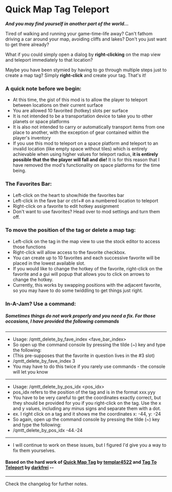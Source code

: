 # Quick Map Tag Teleport

**_And you may find yourself in another part of the world..._**


Tired of walking and running your game-time-life away? 
Can't fathom driving a car around your map, avoiding cliffs and lakes? 
Don't you just want to get there already?

What if you could simply open a dialog by **right-clicking** on the map view and teleport immediately to that location? 

Maybe you have been stymied by having to go through multiple steps just to create a map tag? 
Simply **right-click** and create your tag. That's it!

### A quick note before we begin:
- At this time, the gist of this mod is to allow the player to teleport between locations on their current surface
- You are allowed 10 favorited (hotkey) slots per surface
- It is not intended to be a transportation device to take you to other planets or space platforms
- It is also not intended to carry or automatically transport items from one place to another, with the exception of gear contained within the player's inventory
- If you use this mod to teleport on a space platform and teleport to an invalid location (like empty space without tiles) which is entirely achievable when using higher values for teleport radius, **it is entirely possible that the the player will fall and die!** It is for this reason that I have removed the mod's functionality on space platforms for the time being.

### The Favorites Bar:
- Left-click on the heart to show/hide the favorites bar 
- Left-click in the fave bar or ctrl+# on a numbered location to teleport
- Right-click on a favorite to edit hotkey assignment
- Don't want to use favorites? Head over to mod settings and turn them off.

### To move the position of the tag or delete a map tag:
- Left-click on the tag in the map view to use the stock editor to access those functions
- Right-click will allow access to the favorite checkbox.
- You can create up to 10 favorites and each successive favorite will be placed in the lowest available slot.
- If you would like to change the hotkey of the favorite, right-click on the favorite and a gui will popup that allows you to click on arrows to change the hotkey. 
- Currently, this works by swapping positions with the adjacent favorite, so you may have to do some twiddling to get things just right.

### In-A-Jam? Use a command:

##### Sometimes things do not work properly and you need a fix. For those occasions, I have provided the following commands
-----  
- Usage: /qmtt_delete_by_fave_index <fave_bar_index>
- So open up the command console by pressing the tilde (~) key and type the following: 
- (This pre-supposes that the favorite in question lives in the #3 slot)
- /qmtt_delete_by_fave_index 3
- You may have to do this twice if you rarely use commands - the console will let you know
-----  
- Usage: /qmtt_delete_by_pos_idx <pos_idx>
- pos_idx refers to the position of the tag and is in the format xxx.yyy
- You have to be very careful to get the coordinates exactly correct, but they should be provided for you if you right-click on the tag. Use the x and y values, including any minus signs and separate them with a dot.
- ex. I right click on a tag and it shows me the coordinates x: -44, y: -24
- So again, open up the command console by pressing the tilde (~) key and type the following:
- /qmtt_delete_by_pos_idx -44.-24
-----  
- I will continue to work on these issues, but I figured I'd give you a way to fix them yourselves.


#### Based on the hard work of [Quick Map Tag](https://mods.factorio.com/mod/QuickMapTag) by **[templar4522](https://mods.factorio.com/user/templar4522)** and [Tag To Teleport](https://mods.factorio.com/mod/TagToTeleport) by **[darkfrei](https://mods.factorio.com/user/darkfrei)** --

-----  
Check the changelog for further notes.